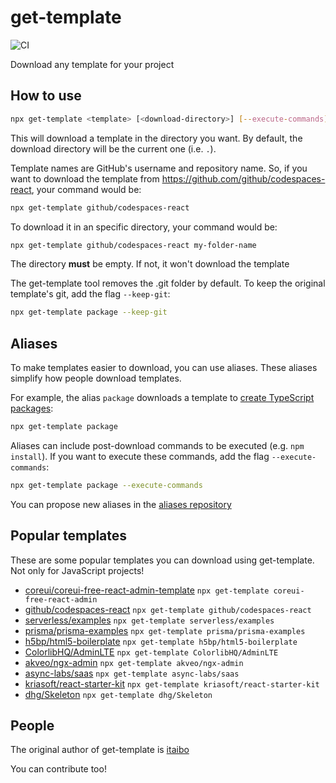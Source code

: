 # get-template
![CI](https://github.com/get-template/get-template/actions/workflows/ci.yml/badge.svg)

Download any template for your project

## How to use
````sh
npx get-template <template> [<download-directory>] [--execute-commands] [--keep-git]
````

This will download a template in the directory you want. By default, the download directory will be the current one (i.e. `.`).

Template names are GitHub's username and repository name. So, if you want to download the template from https://github.com/github/codespaces-react, your command would be:
````sh
npx get-template github/codespaces-react
````

To download it in an specific directory, your command would be:
````sh
npx get-template github/codespaces-react my-folder-name
````

The directory **must** be empty. If not, it won't download the template

The get-template tool removes the .git folder by default. To keep the original template's git, add the flag `--keep-git`:

````sh
npx get-template package --keep-git
````

## Aliases
To make templates easier to download, you can use aliases. These aliases simplify how people download templates.

For example, the alias `package` downloads a template to [create TypeScript packages](https://github.com/itaibo/package-template):

````sh
npx get-template package
````

Aliases can include post-download commands to be executed (e.g. `npm install`). If you want to execute these commands, add the flag `--execute-commands`:

````sh
npx get-template package --execute-commands
````

You can propose new aliases in the [aliases repository](https://github.com/get-template/aliases)

## Popular templates
These are some popular templates you can download using get-template. Not only for JavaScript projects!

- [coreui/coreui-free-react-admin-template](https://github.com/coreui/coreui-free-react-admin-template) `npx get-template coreui-free-react-admin`
- [github/codespaces-react](https://github.com/github/codespaces-react) `npx get-template github/codespaces-react`
- [serverless/examples](https://github.com/serverless/examples) `npx get-template serverless/examples`
- [prisma/prisma-examples](https://github.com/prisma/prisma-examples) `npx get-template prisma/prisma-examples`
- [h5bp/html5-boilerplate](https://github.com/h5bp/html5-boilerplate) `npx get-template h5bp/html5-boilerplate`
- [ColorlibHQ/AdminLTE](https://github.com/ColorlibHQ/AdminLTE) `npx get-template ColorlibHQ/AdminLTE`
- [akveo/ngx-admin](https://github.com/akveo/ngx-admin) `npx get-template akveo/ngx-admin`
- [async-labs/saas](https://github.com/async-labs/saas) `npx get-template async-labs/saas`
- [kriasoft/react-starter-kit](https://github.com/kriasoft/react-starter-kit) `npx get-template kriasoft/react-starter-kit`
- [dhg/Skeleton](https://github.com/dhg/Skeleton) `npx get-template dhg/Skeleton`

## People
The original author of get-template is [itaibo](https://github.com/itaibo)

You can contribute too!
